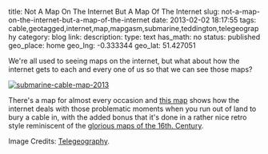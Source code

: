 title: Not A Map On The Internet But A Map Of The Internet
slug: not-a-map-on-the-internet-but-a-map-of-the-internet
date: 2013-02-02 18:17:55
tags: cable,geotagged,internet,map,mapgasm,submarine,teddington,telegeography
category: blog
link: 
description: 
type: text
has_math: no
status: published
geo_place: home
geo_lng: -0.333344
geo_lat: 51.427051

We're all used to seeing maps on the internet, but what about how the internet gets to each and every one of us so that we can see those maps?

[![submarine-cable-map-2013](/wp-content/uploads/2013/02/submarine-cable-map-2013.png)](https://submarine-cable-map-2013.telegeography.com/ "https://submarine-cable-map-2013.telegeography.com/")

<!-- TEASER_END -->

There's a map for almost every occasion and [this map](https://submarine-cable-map-2013.telegeography.com/ "https://submarine-cable-map-2013.telegeography.com/") shows how the internet deals with those problematic moments when you run out of land to bury a cable in, with the added bonus that it's done in a rather nice retro style reminiscent of the [glorious maps of the 16th. Century](https://www.flickr.com/photos/normanbleventhalmapcenter/2709984325/in/set-72157609531154289 "https://www.flickr.com/photos/normanbleventhalmapcenter/2709984325/in/set-72157609531154289").



Image Credits: [Telegeography](https://www.telegeography.com/telecom-maps/submarine-cable-map/index.html "https://www.telegeography.com/telecom-maps/submarine-cable-map/index.html").



